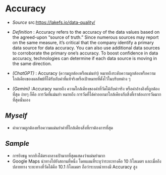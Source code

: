 # Accuracy       
- *Source* src:https://lakefs.io/data-quality/
- *Definition* : Accuracy refers to the accuracy of the data values based on the agreed-upon “source of truth.” Since numerous sources may report on the same measure, it’s critical that the company identify a primary data source for data accuracy. You can also use additional data sources to corroborate the primary one’s accuracy. To boost confidence in data accuracy, technologies can determine if each data source is moving in the same direction.

- *(ChatGPT)* : Accuracy (ความถูกต้องหรือแม่นยำ) หมายถึงระดับความถูกต้องหรือความใกล้เคียงของผลลัพธ์ที่ได้รับกับค่าที่แท้จริงหรือเป้าหมายที่ตั้งไว้ในบริบทต่าง ๆ

- *(Gemini)* :Accuracy หมายถึง ความใกล้เคียงของค่าที่วัดได้กับค่าจริง หรือค่าอ้างอิงที่ถูกต้องที่สุด  ง่ายๆ ก็คือ การวัดที่แม่นยำ หมายถึง การวัดที่ได้ค่าออกมาใกล้เคียงกับสิ่งที่เราต้องการวัดมากที่สุดนั่นเอง

## *Myself*
- ค่าความถูกต้องหรือความแม่นยำค่าที่ใกล้เคียงสิ่งที่เราต้องการที่สุด

## *Sample*
- การยิงธนู หากยิงได้ตรงกลางเป้ามากที่สุดแสดงว่าแม่นยำมาก
- Google Maps นำทางไปยังสถานที่หนึ่ง โดยแผนที่ระบุว่าระยะทางคือ 10 กิโลเมตร และเมื่อถึงปลายทาง ระยะทางที่วัดได้คือ 10.1 กิโลเมตร ถือว่าระบบนำทางมี Accuracy สูง
